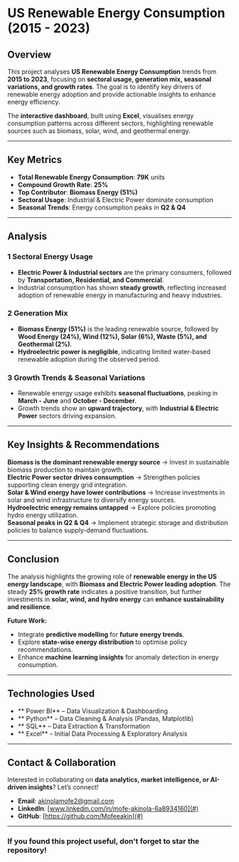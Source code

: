 # US Renewable Energy Consumption (2015 - 2023)  

## Overview  
This project analyses **US Renewable Energy Consumption** trends from **2015 to 2023**, focusing on **sectoral usage, generation mix, seasonal variations, and growth rates**. The goal is to identify key drivers of renewable energy adoption and provide actionable insights to enhance energy efficiency.  

The **interactive dashboard**, built using **Excel**, visualises energy consumption patterns across different sectors, highlighting renewable sources such as biomass, solar, wind, and geothermal energy.  

---

## Key Metrics  
- **Total Renewable Energy Consumption**: **79K** units  
- **Compound Growth Rate**: **25%**  
- **Top Contributor**: **Biomass Energy (51%)**  
- **Sectoral Usage**: Industrial & Electric Power dominate consumption  
- **Seasonal Trends**: Energy consumption peaks in **Q2 & Q4**  

---

## Analysis  

### 1️ **Sectoral Energy Usage**  
- **Electric Power & Industrial sectors** are the primary consumers, followed by **Transportation, Residential, and Commercial**.  
- Industrial consumption has shown **steady growth**, reflecting increased adoption of renewable energy in manufacturing and heavy industries.  

### 2️ **Generation Mix**  
- **Biomass Energy (51%)** is the leading renewable source, followed by **Wood Energy (24%), Wind (12%), Solar (6%), Waste (5%), and Geothermal (2%)**.  
- **Hydroelectric power is negligible**, indicating limited water-based renewable adoption during the observed period.  

### 3️ **Growth Trends & Seasonal Variations**  
- Renewable energy usage exhibits **seasonal fluctuations**, peaking in **March - June** and **October - December**.  
- Growth trends show an **upward trajectory**, with **Industrial & Electric Power** sectors driving expansion.  

---

## Key Insights & Recommendations  

 **Biomass is the dominant renewable energy source** → Invest in sustainable biomass production to maintain growth.  
 **Electric Power sector drives consumption** → Strengthen policies supporting clean energy grid integration.  
 **Solar & Wind energy have lower contributions** → Increase investments in solar and wind infrastructure to diversify energy sources.  
 **Hydroelectric energy remains untapped** → Explore policies promoting hydro energy utilization.  
 **Seasonal peaks in Q2 & Q4** → Implement strategic storage and distribution policies to balance supply-demand fluctuations.  

---

## Conclusion  

The analysis highlights the growing role of **renewable energy in the US energy landscape**, with **Biomass and Electric Power leading adoption**. The steady **25% growth rate** indicates a positive transition, but further investments in **solar, wind, and hydro energy** can **enhance sustainability and resilience**.  

**Future Work:**  
- Integrate **predictive modelling** for **future energy trends**.  
- Explore **state-wise energy distribution** to optimise policy recommendations.  
- Enhance **machine learning insights** for anomaly detection in energy consumption.  

---

## Technologies Used  
- ** Power BI** – Data Visualization & Dashboarding  
- ** Python** – Data Cleaning & Analysis (Pandas, Matplotlib)  
- ** SQL** – Data Extraction & Transformation  
- ** Excel** – Initial Data Processing & Exploratory Analysis  

---

## Contact & Collaboration  

Interested in collaborating on **data analytics, market intelligence, or AI-driven insights**? Let’s connect!  

- **Email**: [akinolamofe2@gmail.com](mailto:akinolamofe2@gmail.com)  
- **LinkedIn**: [www.linkedin.com/in/mofe-akinola-6a8934160](#)  
- **GitHub**: [https://github.com/Mofeeakin](#)  

---

### **If you found this project useful, don't forget to star the repository!**
